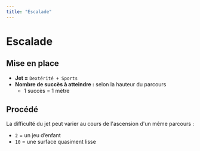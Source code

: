 ```yaml
---
title: "Escalade"
---
```


# Escalade

## Mise en place
* **Jet =** `Dextérité + Sports`
* **Nombre de succès à atteindre :** selon la hauteur du parcours
    * 1 succès = 1 mètre

## Procédé
La difficulté du jet peut varier au cours de l'ascension d'un même parcours :

* `2` = un jeu d’enfant
* `10` = une surface quasiment lisse